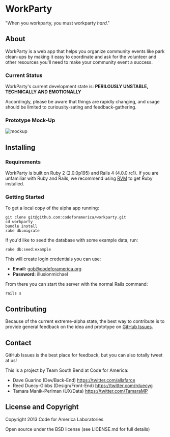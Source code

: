 # WorkParty

"When you workparty, you must workparty *hard*."

## About

WorkParty is a web app that helps you organize community events like park clean-ups by making it easy to coordinate and ask for the volunteer and other resources you'll need to make your community event a success.

### Current Status

WorkParty's current development state is: **PERILOUSLY UNSTABLE, TECHNICALLY AND EMOTIONALLY**

Accordingly, please be aware that things are rapidly changing, and usage should be limited to curiousity-sating and feedback-gathering.

### Prototype Mock-Up

![mockup](https://f.cloud.github.com/assets/994938/513312/64b3d3fe-be3b-11e2-8242-f36e58f25841.png)

## Installing

### Requirements

WorkParty is built on Ruby 2 (2.0.0p195) and Rails 4 (4.0.0.rc1). If you are unfamiliar with Ruby and Rails, we recommend using [RVM](https://rvm.io/) to get Ruby installed.

### Getting Started

To get a local copy of the alpha app running:

```
git clone git@github.com:codeforamerica/workparty.git
cd workparty
bundle install
rake db:migrate
```

If you'd like to seed the database with some example data, run:
```
rake db:seed:example
```

This will create login credentials you can use:
* **Email:** gob@codeforamerica.org
* **Password:** illusionmichael

From there you can start the server with the normal Rails command:

```
rails s
```

## Contributing

Because of the current extreme-alpha state, the best way to contribute is to provide general feedback on the idea and prototype on [GitHub Issues](https://github.com/codeforamerica/workparty/issues).

## Contact

GitHub Issues is the best place for feedback, but you can also totally tweet at us!

This is a project by Team South Bend at Code for America:

* Dave Guarino (Dev/Back-End) https://twitter.com/allafarce
* Reed Duecy-Gibbs (Design/Front-End) https://twitter.com/rduecyg
* Tamara Manik-Perlman (UX/Data) https://twitter.com/TamaraMP

## License and Copyright

Copyright 2013 Code for America Laboratories

Open source under the BSD license (see LICENSE.md for full details)

